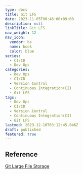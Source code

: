 ```yaml
---
type: docs
title: Git LFS
date: 2023-11-05T06:46:00+09:00
description: null
linkTitle: Git LFS
nav_weight: 12
nav_icon:
  vendor: bs
  name: book
  color: blue
series:
  - CI/CD
  - Dev Ops
categories:
  - Dev Ops
  - CI/CD
  - Version Control
  - Continuous Integration(CI)
  - Git LFS
tags:
  - Dev Ops
  - CI/CD
  - Version Control
  - Continuous Integration(CI)
  - Git LFS
lastmod: 2023-12-10T03:12:45.046Z
draft: published
featured: true
---
```


## Reference

[Git Large File Storage](https://git-lfs.com/)
